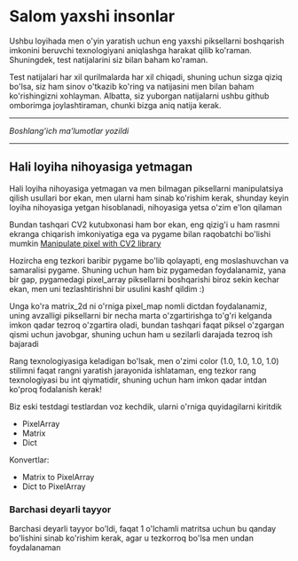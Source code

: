 # Salom yaxshi insonlar

Ushbu loyihada men o'yin yaratish uchun eng yaxshi piksellarni boshqarish imkonini beruvchi texnologiyani aniqlashga harakat qilib ko'raman. Shuningdek, test natijalarini siz bilan baham ko'raman.

Test natijalari har xil qurilmalarda har xil chiqadi, shuning uchun sizga qiziq bo'lsa, siz ham sinov o'tkazib ko'ring va natijasini men bilan baham ko'rishingizni xohlayman. Albatta, siz yuborgan natijalarni ushbu github omborimga joylashtiraman, chunki bizga aniq natija kerak.

<!--
## Sinov maqsadi

Sinov maqsadi o'yin yaratishda grafikalar bo'yicha qaysi biri tezkorroq ekanligini aniqlash, fps qiymatini normal holatda saqlab turish va barcha sinov natijalariga qarab dasturchilar qaysi birini tanlashi kerakligini aniqlashga yordam berishdan iborat. Buning uchun pythonda ham Androidda ham shu sinovni amalga oshiraman. Bu loyiha python uchun, [Android loyihalari uchun ustiga bosing](https://github.com/khalilovibrohimuz/GraphTestForAndroid). Agar sinov muvaffaqiyatli deb baholansa, u orqali bir nechta namunaviy loyihalar chiqaraman (balki, alohida loyiha yaratishim ham mumkin, shunday qilsam havola qoldriaman).

## Test natijalari

Test natijalari bilan quyidagi manzil orqali tanishishingiz mumkin:

- [Barcha get_pixel natijalari](https://github.com/khalilovibrohimuz/GraphTestForPython/tree/master/tests)
- [Eng yaxshi get_pixel natijasi](https://github.com/khalilovibrohimuz/GraphTestForPython/blob/master/tests/4ndTest.md)

## Maslahatlar

O'yin yaratishda displeyni tezroq boshqarish va optimizatsiya qilish uchun quyidagi maslahatlarni beraman:

- Piksellari o'zgarmaydigan joylar uchun qiymatlarni o'zgartirishdan qoching.
- Tezlikni oshirish uchun displey o'lchamini kichraytirish ham foydali bo'lishi mumkin.
- Barcha o'zgarmaydigan layerlarni o'yin boshlanishidan oldin yaratib oling.
- Loyihangiz uchun AssetManager klassini yaratib olishingiz mumkin, hamma rasmlarni o'sha yerni o'zida yaratib unga ishlov bersangi bo'ladi.
- Piksellarni ko'proq boshqarishga to'g'ri kelsa MatrixArray2D klassiga o'xshash klassdan foydalanishni maslaxat beraman.
- Piksellar kam o'zgarishiga to'g'ri keladigan bo'lsa PyGame'ni o'zida ishni amalga oshiring.
- for yoki while tsikllariga murojaat qilganingizda e'tiborli bo'ling, uni ichida obyekt qayta qayta yaratilishiga yo'l qo'ymang.

## Keyingi qadamlar

Sizga algoritmingizni optimallashtirish haqida ko'p gapirdim, ammo bu siz uchun tushunarsiz bo'layotgani tabiiy hol, shuning uchun amalda sizga buni qanday qilish kerakligini ko'rsatib berishga harakat qilaman. O'yin yaratishda bizga grafikani o'zi yetarli emas, shunday ekan, piksellarni samarali boshqarish texnologiyasini (piksellar o'zgarmaydigan qismi uchun o'zgarish amalga oshirmaslik), ekran yangilanish tezligi(FPS)ni normal ishlab turish va undan foydalanib dastur yaratish borasida bir nechta misollar yarataman. Siz esa men keltirgan misollarni o'rganib chiqib buni qanday amalga oshirishni tushunib olishingiz mumkin ;)
-->

---

*Boshlang'ich ma'lumotlar yozildi*

---

## Hali loyiha nihoyasiga yetmagan

Hali loyiha nihoyasiga yetmagan va men bilmagan piksellarni manipulatsiya qilish usullari bor ekan, men ularni ham sinab ko'rishim kerak, shunday keyin loyiha nihoyasiga yetgan hisoblanadi, nihoyasiga yetsa o'zim e'lon qilaman

Bundan tashqari CV2 kutubxonasi ham bor ekan, eng qizig'i u ham rasmni ekranga chiqarish imkoniyatiga ega va pygame bilan raqobatchi bo'lishi mumkin
[Manipulate pixel with CV2 library](https://www.tutorialspoint.com/how-to-access-and-modify-pixel-value-in-an-image-using-opencv-python)

Hozircha eng tezkori baribir pygame bo'lib qolayapti, eng moslashuvchan va samaralisi pygame.
Shuning uchun ham biz pygamedan foydalanamiz, yana bir gap, pygamedagi pixel_array piksellarni boshqarishi biroz sekin kechar ekan, men uni tezlashtirishni bir usulini kashf qildim :)

Unga ko'ra matrix_2d ni o'rniga pixel_map nomli dictdan foydalanamiz, uning avzalligi piksellarni bir necha marta o'zgartirishga to'g'ri kelganda imkon qadar tezroq o'zgartira oladi, bundan tashqari faqat piksel o'zgargan qismi uchun javobgar, shuning uchun ham u sezilarli darajada tezroq ish bajaradi

Rang texnologiyasiga keladigan bo'lsak, men o'zimi color (1.0, 1.0, 1.0, 1.0) stilimni faqat rangni yaratish jarayonida ishlataman, eng tezkor rang texnologiyasi bu int qiymatidir, shuning uchun ham imkon qadar intdan ko'proq fodalanish kerak!

Biz eski testdagi testlardan voz kechdik, ularni o'rniga quyidagilarni kiritdik
* PixelArray
* Matrix
* Dict

Konvertlar:
* Matrix to PixelArray
* Dict to PixelArray

### Barchasi deyarli tayyor

Barchasi deyarli tayyor bo'ldi, faqat 1 o'lchamli matritsa uchun bu qanday bo'lishini sinab ko'rishim kerak, agar u tezkorroq bo'lsa men undan foydalanaman
